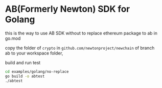 # AB(Formerly Newton) SDK for Golang

this is the way to use AB SDK without to replace ethereum package to ab in go.mod

copy the folder of `crypto` in `github.com/newtonproject/newchain` of branch ab to your workspace folder,

build and run test

```bash
cd examples/golang/no-replace
go build -o abtest
./abtest
```
